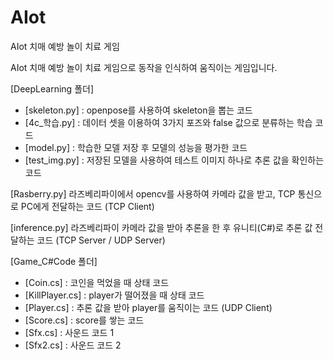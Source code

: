 # AIot
AIot 치매 예방 놀이 치료 게임

AIot 치매 예방 놀이 치료 게임으로 동작을 인식하여 움직이는 게임입니다.

[DeepLearning 폴더]
- [skeleton.py] : openpose를 사용하여 skeleton을 뽑는 코드
- [4c_학습.py] : 데이터 셋을 이용하여 3가지 포즈와 false 값으로 분류하는 학습 코드
- [model.py] : 학습한 모델 저장 후 모델의 성능을 평가한 코드
- [test_img.py] : 저장된 모델을 사용하여 테스트 이미지 하나로 추론 값을 확인하는 코드

[Rasberry.py]
라즈베리파이에서 opencv를 사용하여 카메라 값을 받고, TCP 통신으로 PC에게 전달하는 코드
(TCP Client)

[inference.py]
라즈베리파이 카메라 값을 받아 추론을 한 후 유니티(C#)로 추론 값 전달하는 코드
(TCP Server / UDP Server)

[Game_C#Code 폴더]
- [Coin.cs] : 코인을 먹었을 때 상태 코드
- [KillPlayer.cs] : player가 떨어졌을 때 상태 코드
- [Player.cs] : 추론 값을 받아 player를 움직이는 코드 (UDP Client)
- [Score.cs] : score를 쌓는 코드
- [Sfx.cs] : 사운드 코드 1
- [Sfx2.cs] : 사운드 코드 2

